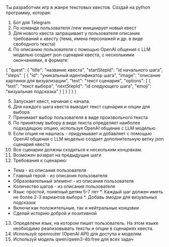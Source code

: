 Ты разработчик игр в жанре текстовых квестов.
Создай на python программу, которая:
1. Бот для Telegram
2. По команде пользователя /new инициирует новый квест
3. Для нового квеста запрашивает у пользователя описание требований к квесту (тема, имена персонажей и др. в виде свободного текста)
4. По описанию пользователя с помощью OpenAI общения с LLM моделью создает json сценарий квеста, с несколькими окончаниями, в формате:

{
  "quest": {
    "title": "название квеста",
    "startStepId": "id начального шага",
    "steps": [
      {
        "id": "уникальный идентификатор шага",
        "image": "описание картинки для визуализации",
        "text": "текст сценария",
        "options": [
          {
            "text": "текст выбора",
            "nextStepId": "id следующего шага",
            "emoji": "визуальная подсказка"
          }
        ]
      }
    ]
  }
}

5. Запускает квест, начиная с начала.
6. Для каждого шага квеста выводит текст сценария и опции для выбора
7. Принимает выбор пользователя в виде произвольного текста
8. По принятому выбору в виде текста определяет наиболее подходящюю опцию, используя OpenAI общение с LLM моделью
9. Если опция не нашлась - придумывает и добавляет с помощью OpenAI общения с LLM моделью создает дополнительную ветку json сценария квеста
10. Все сценарии должны сходиться к нескольким концовкам.
11. Возможен возврат на предыдущие шаги
12. Требования к сценарию:
* Тема - из описания пользователя
* Главный герой - из описания пользователя
* Образовательный элемент - из описания пользователя
* Количество шагов - из описания пользователя
* Язык: простой, понятный детям 5-7 лет
*. Каждый шаг должен иметь не более 2-3 вариантов выбора
*. Добавь эмодзи для визуальных подсказок
* Включи как положительные, так и нейтральные концовки
* Сделай историю доброй и позитивной

13. Определени язык, на котором пишет пользователь. На этом языке необходимо реализовывать тексты и опции в сценариях квеста.
14. Используй openrouter (OpenAI API) для доступа к моделям
15. Используй модель qwen/qwen3-4b:free для всех задач
